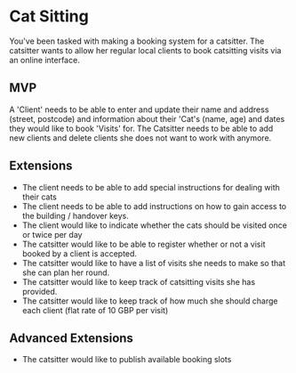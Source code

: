 # Cat Sitting
You've been tasked with making a booking system for a catsitter. The catsitter wants to allow her regular local clients to book catsitting visits via an online interface.

## MVP
A 'Client' needs to be able to enter and update their name and address (street, postcode) and information about their 'Cat's (name, age) and dates they would like to book 'Visits' for. The Catsitter needs to be able to add new clients and delete clients she does not want to work with anymore.

## Extensions
- The client needs to be able to add special instructions for dealing with their cats
- The client needs to be able to add instructions on how to gain access to the building / handover keys.
- The client would like to indicate whether the cats should be visited once or twice per day
- The catsitter would like to be able to register whether or not a visit booked by a client is accepted.
- The catsitter would like to have a list of visits she needs to make so that she can plan her round.
- The catsitter would like to keep track of catsitting visits she has provided.
- The catsitter would like to keep track of how much she should charge each client (flat rate of 10 GBP per visit)

## Advanced Extensions
- The catsitter would like to publish available booking slots